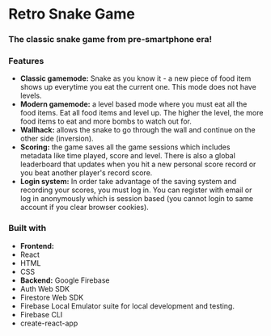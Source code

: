 # Retro Snake Game

### The classic snake game from pre-smartphone era! 

### Features
- **Classic gamemode:** Snake as you know it - a new piece of food item shows up everytime you eat the current one. This mode does not have levels.
- **Modern gamemode:** a level based mode where you must eat all the food items. Eat all food items and level up. The higher the level, the more food items to eat and more bombs to watch out for.
- **Wallhack:** allows the snake to go through the wall and continue on the other side (inversion).
- **Scoring:** the game saves all the game sessions which includes metadata like time played, score and level. There is also a global leaderboard that updates when you hit a new personal score record or you beat another player's record score.
- **Login system:** In order take advantage of the saving system and recording your scores, you must log in. You can register with email or log in anonymously which is session based (you cannot login to same account if you clear browser cookies).

### Built with
- **Frontend:**
 - React
 - HTML
 - CSS
- **Backend:** Google Firebase
 - Auth Web SDK
 - Firestore Web SDK
 - Firebase Local Emulator suite for local development and testing.
 - Firebase CLI
- create-react-app
